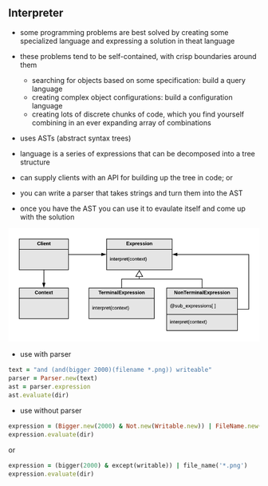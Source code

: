 ## Interpreter

- some programming problems are best solved by creating some specialized language and expressing a solution in theat language
- these problems tend to be self-contained, with crisp boundaries around them
  - searching for objects based on some specification: build a query language
  - creating complex object configurations: build a configuration language
  - creating lots of discrete chunks of code, which you find yourself combining in an ever expanding array of combinations

- uses ASTs (abstract syntax trees)
- language is a series of expressions that can be decomposed into a tree structure
- can supply clients with an API for building up the tree in code; or
- you can write a parser that takes strings and turn them into the AST
- once you have the AST you can use it to evaulate itself and come up with the solution

![interpreter](https://raw.githubusercontent.com/lisbethmarianne/design_patterns_in_ruby/master/interpreter/interpreter.png)

- use with parser
```ruby
text = "and (and(bigger 2000)(filename *.png)) writeable"
parser = Parser.new(text)
ast = parser.expression
ast.evaluate(dir)
```

- use without parser
```ruby
expression = (Bigger.new(2000) & Not.new(Writable.new)) | FileName.new('*.png')
expression.evaluate(dir)
```
or
```ruby
expression = (bigger(2000) & except(writable)) | file_name('*.png')
expression.evaluate(dir)
```
